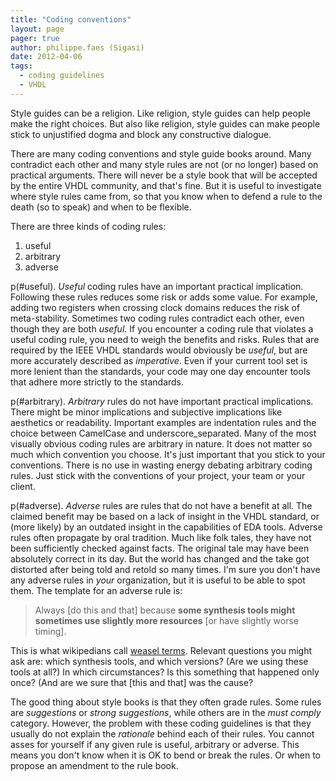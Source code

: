 ```yaml
---
title: "Coding conventions"
layout: page 
pager: true
author: philippe.faes (Sigasi)
date: 2012-04-06
tags: 
  - coding guidelines
  - VHDL
---
```


Style guides can be a religion. Like religion, style guides can help people make the right choices. But also like religion, style guides can make people stick to unjustified dogma and block any constructive dialogue. 

There are many coding conventions and style guide books around. Many contradict each other and many style rules are not (or no longer) based on practical arguments. There will never be a style book that will be accepted by the entire VHDL community, and that's fine. But it is useful to investigate where style rules came from, so that you know when to defend a rule to the death (so to speak) and when to be flexible.

There are three kinds of coding rules:

1. useful
2. arbitrary
3. adverse

p(#useful). *Useful* coding rules have an important practical implication. Following these rules reduces some risk or adds some value. For example, adding two registers when crossing clock domains reduces the risk of meta-stability. Sometimes two coding rules contradict each other, even though they are both _useful_. If you encounter a coding rule that violates a useful coding rule, you need to weigh the benefits and risks.
Rules that are required by the IEEE VHDL standards would obviously be _useful_, but are more accurately described as _imperative_. Even if your current tool set is more lenient than the standards, your code may one day encounter tools that adhere more strictly to the standards.

p(#arbitrary). *Arbitrary* rules do not have important practical implications. There might be minor implications and subjective implications like aesthetics or readability. Important examples are indentation rules and the choice between CamelCase and underscore_separated.  Many of the most visually obvious coding rules are arbitrary in nature. It does not matter so much which convention you choose. It's just important that you stick to your conventions. There is no use in wasting energy debating arbitrary coding rules. Just stick with the conventions of your project, your team or your client.

p(#adverse). *Adverse* rules are rules that do not have a benefit at all. The claimed benefit may be based on a lack of insight in the VHDL standard, or (more likely) by an outdated insight in the capabilities of EDA tools. Adverse rules often propagate by oral tradition. Much like folk tales, they have not been sufficiently checked against facts. The original tale may have been absolutely correct in its day. But the world has changed and the take got distorted after being told and retold so many times. 
I'm sure you don't have any adverse rules in *your* organization, but it is useful to be able to spot them. The template for an adverse rule is: 

> Always \[do this and that\] because **some synthesis tools might sometimes use slightly more resources** \[or have slightly worse timing\].

This is what wikipedians call [weasel terms](http://en.wikipedia.org/wiki/Weasel_word). Relevant questions you might ask are: which synthesis tools, and which versions? (Are we using these tools at all?) In which circumstances? Is this something that happened only once? (And are we sure that \[this and that\] was the cause? 

The good thing about style books is that they often grade rules. Some rules are _suggestions_ or _strong suggestions_, while others are in the _must comply_ category. However, the problem with these coding guidelines is that they usually do not explain the _rationale_ behind each of their rules. You cannot asses for yourself if any given rule is useful, arbitrary or adverse. This means you don't know when it is OK to bend or break the rules. Or when to propose an amendment to the rule book.
